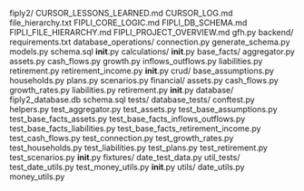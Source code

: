 fiply2/
    CURSOR_LESSONS_LEARNED.md
    CURSOR_LOG.md
    file_hierarchy.txt
    FIPLI_CORE_LOGIC.md
    FIPLI_DB_SCHEMA.md
    FIPLI_FILE_HIERARCHY.md
    FIPLI_PROJECT_OVERVIEW.md
    gfh.py
backend/
    requirements.txt
    database_operations/
        connection.py
        generate_schema.py
        models.py
        schema.sql
        __init__.py
        calculations/
            __init__.py
            base_facts/
                aggregator.py
                assets.py
                cash_flows.py
                growth.py
                inflows_outflows.py
                liabilities.py
                retirement.py
                retirement_income.py
                __init__.py
        crud/
            base_assumptions.py
            households.py
            plans.py
            scenarios.py
            financial/
                assets.py
                cash_flows.py
                growth_rates.py
                liabilities.py
                retirement.py
                __init__.py
        database/
            fiply2_database.db
            schema.sql
        tests/
            database_tests/
                conftest.py
                helpers.py
                test_aggregator.py
                test_assets.py
                test_base_assumptions.py
                test_base_facts_assets.py
                test_base_facts_inflows_outflows.py
                test_base_facts_liabilities.py
                test_base_facts_retirement_income.py
                test_cash_flows.py
                test_connection.py
                test_growth_rates.py
                test_households.py
                test_liabilities.py
                test_plans.py
                test_retirement.py
                test_scenarios.py
                __init__.py
            fixtures/
                date_test_data.py
            util_tests/
                test_date_utils.py
                test_money_utils.py
                __init__.py
        utils/
            date_utils.py
            money_utils.py
